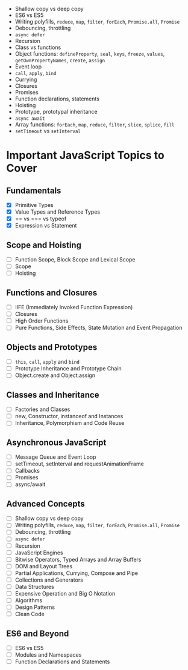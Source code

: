 - Shallow copy vs deep copy
- ES6 vs ES5
- Writing polyfills, `reduce`, `map`, `filter`, `forEach`, `Promise.all`, `Promise`
- Debouncing, throttling
- `async defer`
- Recursion
- Class vs functions
- Object functions: `defineProperty`, `seal`, `keys`, `freeze`, `values`, `getOwnPropertyNames`, `create`, `assign`
- Event loop
- `call`, `apply`, `bind`
- Currying
- Closures
- Promises
- Function declarations, statements
- Hoisting
- Prototype, prototypal inheritance
- `async await`
- Array functions: `forEach`, `map`, `reduce`, `filter`, `slice`, `splice`, `fill`
- `setTimeout` vs `setInterval`

# Important JavaScript Topics to Cover

## Fundamentals

- [x] Primitive Types
- [x] Value Types and Reference Types
- [x] == vs === vs typeof
- [x] Expression vs Statement

## Scope and Hoisting

- [ ] Function Scope, Block Scope and Lexical Scope
- [ ] Scope
- [ ] Hoisting

## Functions and Closures

- [ ] IIFE (Immediately Invoked Function Expression)
- [ ] Closures
- [ ] High Order Functions
- [ ] Pure Functions, Side Effects, State Mutation and Event Propagation

## Objects and Prototypes

- [ ] `this`, `call`, `apply` and `bind`
- [ ] Prototype Inheritance and Prototype Chain
- [ ] Object.create and Object.assign

## Classes and Inheritance

- [ ] Factories and Classes
- [ ] new, Constructor, instanceof and Instances
- [ ] Inheritance, Polymorphism and Code Reuse

## Asynchronous JavaScript

- [ ] Message Queue and Event Loop
- [ ] setTimeout, setInterval and requestAnimationFrame
- [ ] Callbacks
- [ ] Promises
- [ ] async/await

## Advanced Concepts

- [ ] Shallow copy vs deep copy
- [ ] Writing polyfills, `reduce`, `map`, `filter`, `forEach`, `Promise.all`, `Promise`
- [ ] Debouncing, throttling
- [ ] `async defer`
- [ ] Recursion
- [ ] JavaScript Engines
- [ ] Bitwise Operators, Typed Arrays and Array Buffers
- [ ] DOM and Layout Trees
- [ ] Partial Applications, Currying, Compose and Pipe
- [ ] Collections and Generators
- [ ] Data Structures
- [ ] Expensive Operation and Big O Notation
- [ ] Algorithms
- [ ] Design Patterns
- [ ] Clean Code

## ES6 and Beyond

- [ ] ES6 vs ES5
- [ ] Modules and Namespaces
- [ ] Function Declarations and Statements
